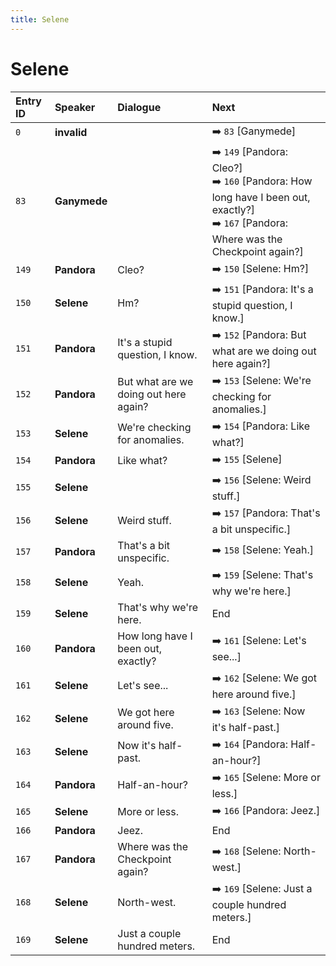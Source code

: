 ```yaml
---
title: Selene
---
```


# Selene


| Entry ID | Speaker | Dialogue | Next |
| :------- | :------ | :------- | :------------ |
| `0` | **invalid** |  | ➡️ `83` \[Ganymede\] |
| `83` | **Ganymede** |  | ➡️ `149` \[Pandora: Cleo?\]<br>➡️ `160` \[Pandora: How long have I been out, exactly?\]<br>➡️ `167` \[Pandora: Where was the Checkpoint again?\] |
| `149` | **Pandora** | Cleo? | ➡️ `150` \[Selene: Hm?\] |
| `150` | **Selene** | Hm? | ➡️ `151` \[Pandora: It's a stupid question, I know\.\] |
| `151` | **Pandora** | It's a stupid question, I know\. | ➡️ `152` \[Pandora: But what are we doing out here again?\] |
| `152` | **Pandora** | But what are we doing out here again? | ➡️ `153` \[Selene: We're checking for anomalies\.\] |
| `153` | **Selene** | We're checking for anomalies\. | ➡️ `154` \[Pandora: Like what?\] |
| `154` | **Pandora** | Like what? | ➡️ `155` \[Selene\] |
| `155` | **Selene** |  | ➡️ `156` \[Selene: Weird stuff\.\] |
| `156` | **Selene** | Weird stuff\. | ➡️ `157` \[Pandora: That's a bit unspecific\.\] |
| `157` | **Pandora** | That's a bit unspecific\. | ➡️ `158` \[Selene: Yeah\.\] |
| `158` | **Selene** | Yeah\. | ➡️ `159` \[Selene: That's why we're here\.\] |
| `159` | **Selene** | That's why we're here\. | End |
| `160` | **Pandora** | How long have I been out, exactly? | ➡️ `161` \[Selene: Let's see\.\.\.\] |
| `161` | **Selene** | Let's see\.\.\. | ➡️ `162` \[Selene: We got here around five\.\] |
| `162` | **Selene** | We got here around five\. | ➡️ `163` \[Selene: Now it's half\-past\.\] |
| `163` | **Selene** | Now it's half\-past\. | ➡️ `164` \[Pandora: Half\-an\-hour?\] |
| `164` | **Pandora** | Half\-an\-hour? | ➡️ `165` \[Selene: More or less\.\] |
| `165` | **Selene** | More or less\. | ➡️ `166` \[Pandora: Jeez\.\] |
| `166` | **Pandora** | Jeez\. | End |
| `167` | **Pandora** | Where was the Checkpoint again? | ➡️ `168` \[Selene: North\-west\.\] |
| `168` | **Selene** | North\-west\. | ➡️ `169` \[Selene: Just a couple hundred meters\.\] |
| `169` | **Selene** | Just a couple hundred meters\. | End |
